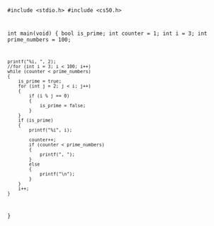 <code>
    
#include <stdio.h>
#include <cs50.h>

int main(void)
{
    bool is_prime;
    int counter = 1;
    int i = 3;
    int prime_numbers = 100;

    printf("%i, ", 2);
    //for (int i = 3; i < 100; i++)
    while (counter < prime_numbers)
    {
        is_prime = true;
        for (int j = 2; j < i; j++)
        {
            if (i % j == 0)
            {
                is_prime = false;
            }
        }
        if (is_prime)
        {
            printf("%i", i);

            counter++;
            if (counter < prime_numbers)
            {
                printf(", ");
            }
            else
            {
                printf("\n");
            }
        }
        i++;
    }
}

</code>
